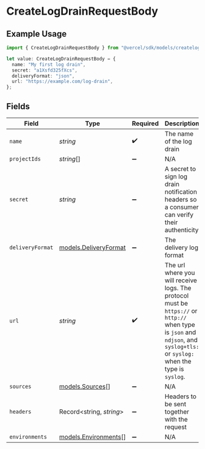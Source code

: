 # CreateLogDrainRequestBody

## Example Usage

```typescript
import { CreateLogDrainRequestBody } from "@vercel/sdk/models/createlogdrainop.js";

let value: CreateLogDrainRequestBody = {
  name: "My first log drain",
  secret: "a1Xsfd325fXcs",
  deliveryFormat: "json",
  url: "https://example.com/log-drain",
};
```

## Fields

| Field                                                                                                                                                                         | Type                                                                                                                                                                          | Required                                                                                                                                                                      | Description                                                                                                                                                                   | Example                                                                                                                                                                       |
| ----------------------------------------------------------------------------------------------------------------------------------------------------------------------------- | ----------------------------------------------------------------------------------------------------------------------------------------------------------------------------- | ----------------------------------------------------------------------------------------------------------------------------------------------------------------------------- | ----------------------------------------------------------------------------------------------------------------------------------------------------------------------------- | ----------------------------------------------------------------------------------------------------------------------------------------------------------------------------- |
| `name`                                                                                                                                                                        | *string*                                                                                                                                                                      | :heavy_check_mark:                                                                                                                                                            | The name of the log drain                                                                                                                                                     | My first log drain                                                                                                                                                            |
| `projectIds`                                                                                                                                                                  | *string*[]                                                                                                                                                                    | :heavy_minus_sign:                                                                                                                                                            | N/A                                                                                                                                                                           |                                                                                                                                                                               |
| `secret`                                                                                                                                                                      | *string*                                                                                                                                                                      | :heavy_minus_sign:                                                                                                                                                            | A secret to sign log drain notification headers so a consumer can verify their authenticity                                                                                   | a1Xsfd325fXcs                                                                                                                                                                 |
| `deliveryFormat`                                                                                                                                                              | [models.DeliveryFormat](../models/deliveryformat.md)                                                                                                                          | :heavy_minus_sign:                                                                                                                                                            | The delivery log format                                                                                                                                                       | json                                                                                                                                                                          |
| `url`                                                                                                                                                                         | *string*                                                                                                                                                                      | :heavy_check_mark:                                                                                                                                                            | The url where you will receive logs. The protocol must be `https://` or `http://` when type is `json` and `ndjson`, and `syslog+tls:` or `syslog:` when the type is `syslog`. | https://example.com/log-drain                                                                                                                                                 |
| `sources`                                                                                                                                                                     | [models.Sources](../models/sources.md)[]                                                                                                                                      | :heavy_minus_sign:                                                                                                                                                            | N/A                                                                                                                                                                           |                                                                                                                                                                               |
| `headers`                                                                                                                                                                     | Record<string, *string*>                                                                                                                                                      | :heavy_minus_sign:                                                                                                                                                            | Headers to be sent together with the request                                                                                                                                  |                                                                                                                                                                               |
| `environments`                                                                                                                                                                | [models.Environments](../models/environments.md)[]                                                                                                                            | :heavy_minus_sign:                                                                                                                                                            | N/A                                                                                                                                                                           |                                                                                                                                                                               |